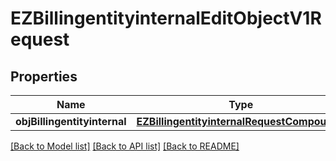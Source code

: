 # EZBillingentityinternalEditObjectV1Request

## Properties
Name | Type | Description | Notes
------------ | ------------- | ------------- | -------------
**objBillingentityinternal** | [**EZBillingentityinternalRequestCompound***](EZBillingentityinternalRequestCompound.md) |  | 

[[Back to Model list]](../README.md#documentation-for-models) [[Back to API list]](../README.md#documentation-for-api-endpoints) [[Back to README]](../README.md)


